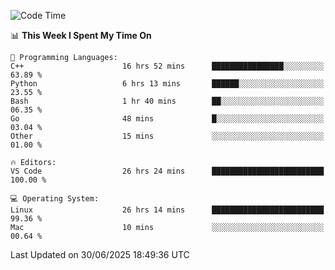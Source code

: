 
<!--START_SECTION:waka-->
![Code Time](http://img.shields.io/badge/Code%20Time-3%2C561%20hrs%2048%20mins-blue)

📊 **This Week I Spent My Time On** 

```text
💬 Programming Languages: 
C++                      16 hrs 52 mins      ████████████████░░░░░░░░░   63.89 % 
Python                   6 hrs 13 mins       ██████░░░░░░░░░░░░░░░░░░░   23.55 % 
Bash                     1 hr 40 mins        ██░░░░░░░░░░░░░░░░░░░░░░░   06.35 % 
Go                       48 mins             █░░░░░░░░░░░░░░░░░░░░░░░░   03.04 % 
Other                    15 mins             ░░░░░░░░░░░░░░░░░░░░░░░░░   01.00 % 

🔥 Editors: 
VS Code                  26 hrs 24 mins      █████████████████████████   100.00 % 

💻 Operating System: 
Linux                    26 hrs 14 mins      █████████████████████████   99.36 % 
Mac                      10 mins             ░░░░░░░░░░░░░░░░░░░░░░░░░   00.64 % 
```


 Last Updated on 30/06/2025 18:49:36 UTC
<!--END_SECTION:waka-->

